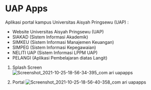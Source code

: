 # UAP Apps
Aplikasi portal kampus Universitas Aisyah Pringsewu (UAP) :
* Website Universitas Aisyah Pringsewu (UAP)
* SIAKAD (Sistem Informasi Akademik)
* SIMKEU (Sistem Informasi Manajemen Keuangan)
* SIMPEG (Sistem Informasi Kepegawaian)
* NELITI UAP (Sistem Informasi LPPM UAP)
* PELANGI (Aplikasi Pembelajaran diatas Langit)


1. Splash Screen
![Screenshot_2021-10-25-18-56-34-395_com ari uapapps](https://user-images.githubusercontent.com/12132198/138701964-199f6829-280f-4661-b9a0-7dd38dd02706.jpg)

2. Portal
![Screenshot_2021-10-25-18-56-40-358_com ari uapapps](https://user-images.githubusercontent.com/12132198/138702220-a59dcbf2-fce5-4f1b-ac9c-46fadd1d066d.jpg)
